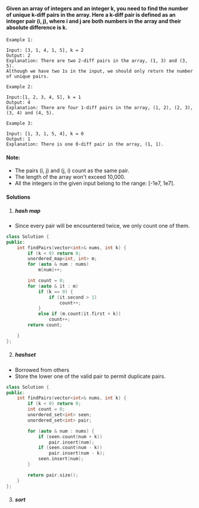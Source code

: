 #### Given an array of integers and an integer k, you need to find the number of unique k-diff pairs in the array. Here a k-diff pair is defined as an integer pair (i, j), where i and j are both numbers in the array and their absolute difference is k.

```
Example 1:

Input: [3, 1, 4, 1, 5], k = 2
Output: 2
Explanation: There are two 2-diff pairs in the array, (1, 3) and (3, 5).
Although we have two 1s in the input, we should only return the number of unique pairs.

Example 2:

Input:[1, 2, 3, 4, 5], k = 1
Output: 4
Explanation: There are four 1-diff pairs in the array, (1, 2), (2, 3), (3, 4) and (4, 5).

Example 3:

Input: [1, 3, 1, 5, 4], k = 0
Output: 1
Explanation: There is one 0-diff pair in the array, (1, 1).
```

#### Note:

-    The pairs (i, j) and (j, i) count as the same pair.
-    The length of the array won't exceed 10,000.
-    All the integers in the given input belong to the range: [-1e7, 1e7].


#### Solutions

1. ##### hash map

- Since every pair will be encountered twice, we only count one of them.

```c++
class Solution {
public:
    int findPairs(vector<int>& nums, int k) {
        if (k < 0) return 0;
        unordered_map<int, int> m;
        for (auto & num : nums)
            m[num]++;

        int count = 0;
        for (auto & it : m)
            if (k == 0) {
                if (it.second > 1)
                    count++;
            }
            else if (m.count(it.first + k))
                count++;
        return count;

    }
};
```

2. ##### hashset

- Borrowed from others
- Store the lower one of the valid pair to permit duplicate pairs.

```c++
class Solution {
public:
    int findPairs(vector<int>& nums, int k) {
        if (k < 0) return 0;
        int count = 0;
        unordered_set<int> seen;
        unordered_set<int> pair;

        for (auto & num : nums) {
            if (seen.count(num + k))
                pair.insert(num);
            if (seen.count(num - k))
                pair.insert(num - k);
            seen.insert(num);
        }

        return pair.size();
    }
};
```

3. ##### sort
